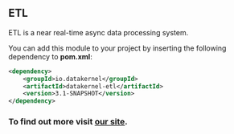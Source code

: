 ## ETL

ETL is a near real-time async data processing system.

You can add this module to your project by inserting the following dependency to **pom.xml**:
```xml
<dependency>
    <groupId>io.datakernel</groupId>
    <artifactId>datakernel-etl</artifactId>
    <version>3.1-SNAPSHOT</version>
</dependency>
```
### To find out more visit [our site](https://datakernel.io/docs/cloud/etl.html).
